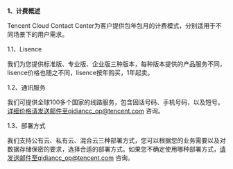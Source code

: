 **1、计费概述**

Tencent Cloud Contact Center为客户提供包年包月的计费模式，分别适用于不同场景下的用户需求。

1.1、Lisence

我们为您提供标准版、专业版、企业版三种版本，每种版本提供的产品服务不同，lisence价格也随之不同，lisence按年购买，1年起卖。

1.2、通讯服务

我们可提供全球100多个国家的线路服务，包含固话号码、手机号码，以及短号。详细价格请发送邮件至qidiancc_op@tencent.com 咨询。

1.3、部署方式

我们支持公有云、私有云、混合云三种部署方式，您可以根据您的业务需要以及对数据存储保密的要求，选择合适的部署方式。如果您不确定使用哪种部署方式，请发送邮件至qidiancc_op@tencent.com 咨询。